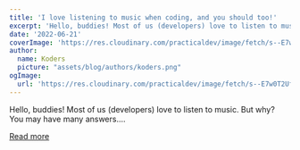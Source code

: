 ```yaml
---
title: 'I love listening to music when coding, and you should too!'
excerpt: 'Hello, buddies! Most of us (developers) love to listen to music. But why? You may have many answers....'
date: '2022-06-21'
coverImage: 'https://res.cloudinary.com/practicaldev/image/fetch/s--E7w0T2Uf--/c_imagga_scale,f_auto,fl_progressive,h_420,q_auto,w_1000/https://dev-to-uploads.s3.amazonaws.com/uploads/articles/jviakcoewszglsut3e0h.png'
author:
  name: Koders
  picture: "assets/blog/authors/koders.png"
ogImage:
  url: 'https://res.cloudinary.com/practicaldev/image/fetch/s--E7w0T2Uf--/c_imagga_scale,f_auto,fl_progressive,h_420,q_auto,w_1000/https://dev-to-uploads.s3.amazonaws.com/uploads/articles/jviakcoewszglsut3e0h.png'
---
```


Hello, buddies! Most of us (developers) love to listen to music. But why? You may have many answers....

[Read more](https://dev.to/unitybuddy/i-love-listening-to-music-when-coding-and-you-should-too-3b1e)
